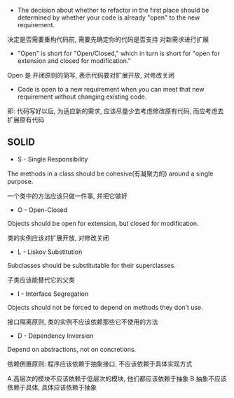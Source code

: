 + The decision about whether to refactor in the first place should be determined by whether your code is already "open" to the new requirement.

决定是否需要重构代码前, 需要先确定你的代码是否支持 对新需求进行扩展

+ "Open" is short for "Open/Closed," which in turn is short for "open for extension and closed for modification."

Open 是 开闭原则的简写, 表示代码要对扩展开放, 对修改关闭

+ Code is open to a new requirement when you can meet that new requirement without changing existing code.

即: 代码写好以后, 为适应新的需求, 应该尽量少去考虑修改原有代码, 而应考虑去扩展原有代码

## SOLID

+ S - Single Responsibility

The methods in a class should be cohesive(有凝聚力的) around a single purpose.

一个类中的方法应该只做一件事, 并把它做好

+ O - Open-Closed

Objects should be open for extension, but closed for modification.

类的实例应该对扩展开放, 对修改关闭

+ L - Liskov Substitution

Subclasses should be substitutable for their superclasses.

子类应该能替代它的父类

+ I - Interface Segregation

Objects should not be forced to depend on methods they don’t use.

接口隔离原则, 类的实例不应该依赖那些它不使用的方法

+ D - Dependency Inversion

Depend on abstractions, not on concretions.

依赖倒置原则: 程序应该依赖于抽象接口, 不应该依赖于具体实现方式

A.高层次的模块不应该依赖于低层次的模块, 他们都应该依赖于抽象
B.抽象不应该依赖于具体, 具体应该依赖于抽象



